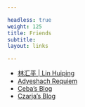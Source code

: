 ```yaml
---

headless: true
weight: 125
title: Friends
subtitle:
layout: links

---
```


- [林汇平 | Lin Huiping](https://lhp-pku.top/)
- [Adyeshach Requiem](https://adyeshachrequiem.github.io/)
- [Ceba’s Blog](https://blog.ceba.tech/)
- [Czarja’s Blog](http://blog.czarja.tk/)